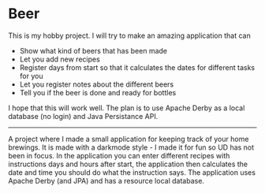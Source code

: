 # Beer
This is my hobby project. I will try to make an amazing application that can
*  Show what kind of beers that has been made
*  Let you add new recipes
*  Register days from start so that it calculates the dates for different tasks for you
*  Let you register notes about the different beers
*  Tell you if the beer is done and ready for bottles

I hope that this will work well. The plan is to use Apache Derby as a local database (no login) and Java Persistance API. 

------

A project where I made a small application for keeping track of your home brewings. It is made with a darkmode style - I made it for fun so UD has not been in focus. In the application you can enter different recipes with instructions days and hours after start, the application then calculates the date and time you should do what the instruction says. The application uses Apache Derby (and JPA) and has a resource local database.
